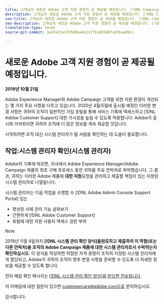 ```yaml
---
title: 고객님의 새로운 Adobe 고객 지원 경험이 곧 제공될 예정입니다. [!DNL Campaign] 배포 담당자
description: 고객님의 새로운 Adobe 고객 지원 경험이 곧 제공될 예정입니다. [!DNL Campaign] 배포 담당자
seo-title: 고객님의 새로운 Adobe 고객 지원 경험이 곧 제공될 예정입니다. [!DNL Campaign] 배포 담당자
seo-description: 고객님의 새로운 Adobe 고객 지원 경험이 곧 제공될 예정입니다. [!DNL Campaign] 배포 담당자
translation-type: tm+mt
source-git-commit: 3e4fe23a3795d9aa4e217f614b546fa3fbaa09cc

---
```



# 새로운 Adobe 고객 지원 경험이 곧 제공될 예정입니다.

**2019년 10월 21일**

Adobe Experience Manager와 Adobe Campaign 고객을 위한 지원 환경이 개선되는 몇 가지 주요 사항을 다루고 있습니다. 2020년 4월/5월에 출시될 예정인 이러한 변경 사항은 귀하의 조직이 일반적인 가입 포털을 통해 서비스 기록에 액세스하고 [!DNL Adobe Customer Support] 대한 가시성을 높일 수 있도록 허용합니다. Adobe가 출시와 가까워지면 귀하의 조직에 더 많은 정보를 계속 제공할 것입니다.

시작하려면 조직 대신 시스템 관리자가 될 사람을 확인하는 데 도움이 필요합니다.

## 작업:시스템 관리자 확인(시스템 관리자)

Adobe의 기록에 따르면, 귀사에서 Adobe Experience Manager/Adobe Campaign 제품의 최초 구매 프로세스 동안 귀하를 주요 연락처로 파악했습니다. 그 결과, 귀하는 이러한 Adobe 제품에 **대한 지원**&#x200B;요청을 관리하고 제출할 책임이 있는 지정된 시스템 관리자로 나열됩니다.

시스템 관리자는 다음 작업을 수행할 수 [!DNL Adobe Admin Console Support Portal] 있는

* 향상된 사례 관리 기능 살펴보기
* 간편하게 [!DNL Adobe Customer Support]
* 포털에 대한 지원 사용자 액세스 권한 부여

>[!NOTE]
>2019년 11월 4일까지 **[!DNL 시스템 관리 확인 양식][을](https://adobe.allegiancetech.com/cgi-bin/qwebcorporate.dll?idx=N5M8RY)완료하고 제출하여 이 역할(또는 다른 연락처)을 조직의 Adobe Campaign 제품에 대한 시스템 관리자로서 수락하는지 확인하십시오**.
>이 양식을 작성하면 적절한 자격 증명이 조직의 지정된 시스템 관리자에게 할당되고, Adobe가 귀하의 조직이 향후 변경 사항을 준비할 수 있도록 더 자세한 정보를 제공할 수 있도록 합니다.

전자 메일 확인 메시지는 [[!DNL 시스템 관리 확인 양식]을 받으면 전송됩니다](https://adobe.allegiancetech.com/cgi-bin/qwebcorporate.dll?idx=N5M8RY).

이 이메일에 대한 질문이 있으면 customercare@adobe.com으로 문의하십시오.

감사합니다.
